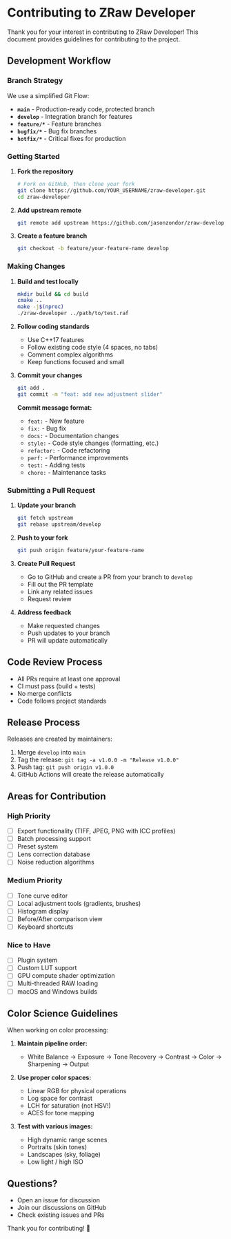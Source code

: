 # Contributing to ZRaw Developer

Thank you for your interest in contributing to ZRaw Developer! This document provides guidelines for contributing to the project.

## Development Workflow

### Branch Strategy

We use a simplified Git Flow:

- **`main`** - Production-ready code, protected branch
- **`develop`** - Integration branch for features
- **`feature/*`** - Feature branches
- **`bugfix/*`** - Bug fix branches
- **`hotfix/*`** - Critical fixes for production

### Getting Started

1. **Fork the repository**
   ```bash
   # Fork on GitHub, then clone your fork
   git clone https://github.com/YOUR_USERNAME/zraw-developer.git
   cd zraw-developer
   ```

2. **Add upstream remote**
   ```bash
   git remote add upstream https://github.com/jasonzondor/zraw-developer.git
   ```

3. **Create a feature branch**
   ```bash
   git checkout -b feature/your-feature-name develop
   ```

### Making Changes

1. **Build and test locally**
   ```bash
   mkdir build && cd build
   cmake ..
   make -j$(nproc)
   ./zraw-developer ../path/to/test.raf
   ```

2. **Follow coding standards**
   - Use C++17 features
   - Follow existing code style (4 spaces, no tabs)
   - Comment complex algorithms
   - Keep functions focused and small

3. **Commit your changes**
   ```bash
   git add .
   git commit -m "feat: add new adjustment slider"
   ```

   **Commit message format:**
   - `feat:` - New feature
   - `fix:` - Bug fix
   - `docs:` - Documentation changes
   - `style:` - Code style changes (formatting, etc.)
   - `refactor:` - Code refactoring
   - `perf:` - Performance improvements
   - `test:` - Adding tests
   - `chore:` - Maintenance tasks

### Submitting a Pull Request

1. **Update your branch**
   ```bash
   git fetch upstream
   git rebase upstream/develop
   ```

2. **Push to your fork**
   ```bash
   git push origin feature/your-feature-name
   ```

3. **Create Pull Request**
   - Go to GitHub and create a PR from your branch to `develop`
   - Fill out the PR template
   - Link any related issues
   - Request review

4. **Address feedback**
   - Make requested changes
   - Push updates to your branch
   - PR will update automatically

## Code Review Process

- All PRs require at least one approval
- CI must pass (build + tests)
- No merge conflicts
- Code follows project standards

## Release Process

Releases are created by maintainers:

1. Merge `develop` into `main`
2. Tag the release: `git tag -a v1.0.0 -m "Release v1.0.0"`
3. Push tag: `git push origin v1.0.0`
4. GitHub Actions will create the release automatically

## Areas for Contribution

### High Priority
- [ ] Export functionality (TIFF, JPEG, PNG with ICC profiles)
- [ ] Batch processing support
- [ ] Preset system
- [ ] Lens correction database
- [ ] Noise reduction algorithms

### Medium Priority
- [ ] Tone curve editor
- [ ] Local adjustment tools (gradients, brushes)
- [ ] Histogram display
- [ ] Before/After comparison view
- [ ] Keyboard shortcuts

### Nice to Have
- [ ] Plugin system
- [ ] Custom LUT support
- [ ] GPU compute shader optimization
- [ ] Multi-threaded RAW loading
- [ ] macOS and Windows builds

## Color Science Guidelines

When working on color processing:

1. **Maintain pipeline order:**
   - White Balance → Exposure → Tone Recovery → Contrast → Color → Sharpening → Output

2. **Use proper color spaces:**
   - Linear RGB for physical operations
   - Log space for contrast
   - LCH for saturation (not HSV!)
   - ACES for tone mapping

3. **Test with various images:**
   - High dynamic range scenes
   - Portraits (skin tones)
   - Landscapes (sky, foliage)
   - Low light / high ISO

## Questions?

- Open an issue for discussion
- Join our discussions on GitHub
- Check existing issues and PRs

Thank you for contributing! 🎨
